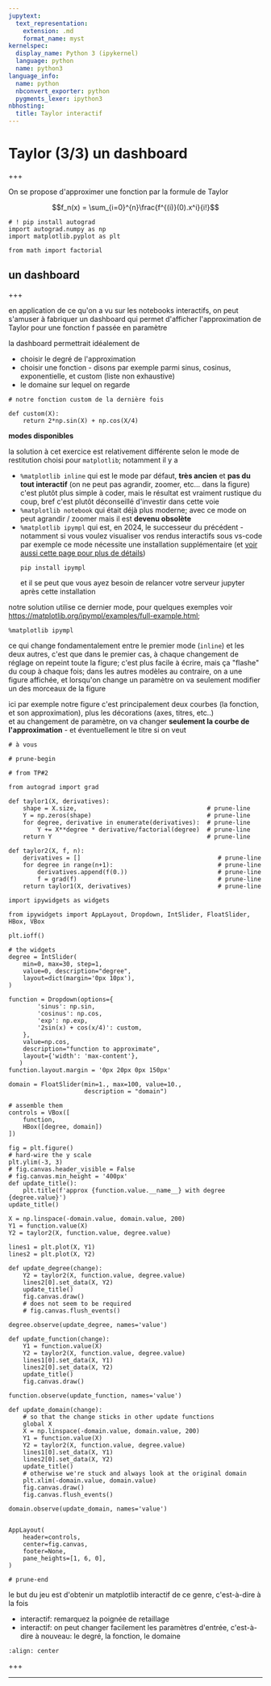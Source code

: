 ```yaml
---
jupytext:
  text_representation:
    extension: .md
    format_name: myst
kernelspec:
  display_name: Python 3 (ipykernel)
  language: python
  name: python3
language_info:
  name: python
  nbconvert_exporter: python
  pygments_lexer: ipython3
nbhosting:
  title: Taylor interactif
---
```


# Taylor (3/3) un dashboard

+++

On se propose d'approximer une fonction par la formule de Taylor

$$f_n(x) = \sum_{i=0}^{n}\frac{f^{(i)}(0).x^i}{i!}$$

```{code-cell} ipython3
# ! pip install autograd
import autograd.numpy as np
import matplotlib.pyplot as plt

from math import factorial
```

## un dashboard

+++

en application de ce qu'on a vu sur les notebooks interactifs, on peut s'amuser à fabriquer un dashboard qui permet d'afficher l'approximation de Taylor pour une fonction f passée en paramètre

la dashboard permettrait idéalement de
- choisir le degré de l'approximation
- choisir une fonction - disons par exemple parmi sinus, cosinus, exponentielle, et custom (liste non exhaustive)
- le domaine sur lequel on regarde

```{code-cell} ipython3
# notre fonction custom de la dernière fois

def custom(X):
    return 2*np.sin(X) + np.cos(X/4)
```

**modes disponibles**

la solution à cet exercice est relativement différente selon le mode de restitution choisi pour `matplotlib`; notamment il y a 
* `%matplotlib inline` qui est le mode par défaut, **très ancien** et **pas du tout interactif** (on ne peut pas agrandir, zoomer, etc... dans la figure)
  c'est plutôt plus simple à coder, mais le résultat est vraiment rustique du coup, bref c'est plutôt déconseillé d'investir dans cette voie
* `%matplotlib notebook` qui était déjà plus moderne; avec ce mode on peut agrandir / zoomer mais il est **devenu obsolète**
* `%matplotlib ipympl` qui est, en 2024, le successeur du précédent - notamment si vous voulez visualiser vos rendus interactifs sous vs-code par exemple
  ce mode nécessite une installation supplémentaire (et [voir aussi cette page pour plus de détails](label-dashboard-ipympl))
  ```shell
  pip install ipympl
  ```
  et il se peut que vous ayez besoin de relancer votre serveur jupyter après cette installation  

notre solution utilise ce dernier mode, pour quelques exemples voir <https://matplotlib.org/ipympl/examples/full-example.html>;

```{code-cell} ipython3
%matplotlib ipympl
```

ce qui change fondamentalement entre le premier mode (`inline`) et les deux autres, c'est que dans le premier cas, à chaque changement de réglage on repeint toute la figure; c'est plus facile à écrire, mais ça "flashe" du coup à chaque fois; dans les autres modèles au contraire, on a une figure affichée, et lorsqu'on change un paramètre on va seulement modifier un des morceaux de la figure

ici par exemple notre figure c'est principalement deux courbes (la fonction, et son approximation), plus les décorations (axes, titres, etc..)  
et au changement de paramètre, on va changer **seulement la courbe de l'approximation** - et éventuellement le titre si on veut

```{code-cell} ipython3
# à vous
```

```{code-cell} ipython3
# prune-begin
```

```{code-cell} ipython3
# from TP#2

from autograd import grad

def taylor1(X, derivatives):
    shape = X.size,                                    # prune-line
    Y = np.zeros(shape)                                # prune-line
    for degree, derivative in enumerate(derivatives):  # prune-line
        Y += X**degree * derivative/factorial(degree)  # prune-line
    return Y                                           # prune-line

def taylor2(X, f, n):
    derivatives = []                                      # prune-line
    for degree in range(n+1):                             # prune-line
        derivatives.append(f(0.))                         # prune-line
        f = grad(f)                                       # prune-line
    return taylor1(X, derivatives)                        # prune-line
```

```{code-cell} ipython3
import ipywidgets as widgets

from ipywidgets import AppLayout, Dropdown, IntSlider, FloatSlider, HBox, VBox

plt.ioff()

# the widgets
degree = IntSlider(
    min=0, max=30, step=1,
    value=0, description="degree",
    layout=dict(margin='0px 10px'),
)

function = Dropdown(options={
        'sinus': np.sin,
        'cosinus': np.cos,
        'exp': np.exp,
        '2sin(x) + cos(x/4)': custom,
    },
    value=np.cos,
    description="function to approximate",
    layout={'width': 'max-content'},
   )
function.layout.margin = '0px 20px 0px 150px'

domain = FloatSlider(min=1., max=100, value=10., 
                     description = "domain")

# assemble them
controls = VBox([
    function, 
    HBox([degree, domain])
])

fig = plt.figure()
# hard-wire the y scale
plt.ylim(-3, 3)
# fig.canvas.header_visible = False
# fig.canvas.min_height = '400px'
def update_title():
    plt.title(f'approx {function.value.__name__} with degree {degree.value}')
update_title()

X = np.linspace(-domain.value, domain.value, 200)
Y1 = function.value(X)
Y2 = taylor2(X, function.value, degree.value)

lines1 = plt.plot(X, Y1)
lines2 = plt.plot(X, Y2)

def update_degree(change):
    Y2 = taylor2(X, function.value, degree.value)
    lines2[0].set_data(X, Y2)
    update_title()
    fig.canvas.draw()
    # does not seem to be required
    # fig.canvas.flush_events()

degree.observe(update_degree, names='value')

def update_function(change):
    Y1 = function.value(X)
    Y2 = taylor2(X, function.value, degree.value)
    lines1[0].set_data(X, Y1)
    lines2[0].set_data(X, Y2)
    update_title()
    fig.canvas.draw()

function.observe(update_function, names='value')

def update_domain(change):
    # so that the change sticks in other update functions
    global X
    X = np.linspace(-domain.value, domain.value, 200)
    Y1 = function.value(X)
    Y2 = taylor2(X, function.value, degree.value)
    lines1[0].set_data(X, Y1)
    lines2[0].set_data(X, Y2)
    update_title()
    # otherwise we're stuck and always look at the original domain
    plt.xlim(-domain.value, domain.value)
    fig.canvas.draw()
    fig.canvas.flush_events()

domain.observe(update_domain, names='value')
    

AppLayout(
    header=controls,
    center=fig.canvas,
    footer=None,
    pane_heights=[1, 6, 0],
)
```

```{code-cell} ipython3
# prune-end
```

le but du jeu est d'obtenir un matplotlib interactif de ce genre, c'est-à-dire à la fois

- interactif: remarquez la poignée de retaillage
- interactif: on peut changer facilement les paramètres d'entrée, c'est-à-dire à nouveau: le degré, la fonction, le domaine

```{image} media/taylor3-sample.png
:align: center
```

+++

***
